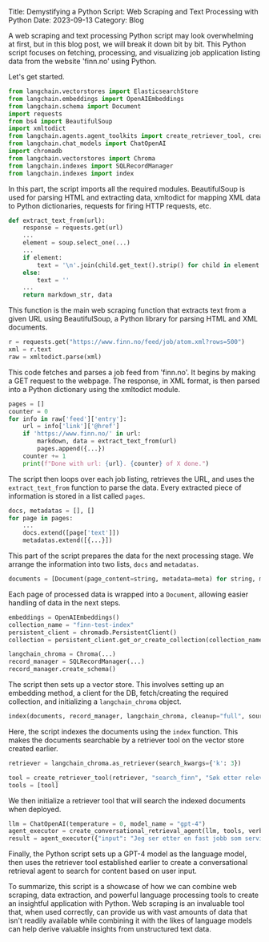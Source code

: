 Title: Demystifying a Python Script: Web Scraping and Text Processing with Python
Date: 2023-09-13
Category: Blog

A web scraping and text processing Python script may look overwhelming at first, but in this blog post, we will break it down bit by bit. This Python script focuses on fetching, processing, and visualizing job application listing data from the website 'finn.no' using Python.

Let's get started.

```python
from langchain.vectorstores import ElasticsearchStore
from langchain.embeddings import OpenAIEmbeddings
from langchain.schema import Document
import requests
from bs4 import BeautifulSoup
import xmltodict
from langchain.agents.agent_toolkits import create_retriever_tool, create_conversational_retrieval_agent
from langchain.chat_models import ChatOpenAI
import chromadb
from langchain.vectorstores import Chroma
from langchain.indexes import SQLRecordManager
from langchain.indexes import index
```
In this part, the script imports all the required modules. BeautifulSoup is used for parsing HTML and extracting data, xmltodict for mapping XML data to Python dictionaries, requests for firing HTTP requests, etc.

```python
def extract_text_from(url):
    response = requests.get(url)
    ...
    element = soup.select_one(...)
    ...
    if element:
        text = '\n'.join(child.get_text().strip() for child in element.children if child.name)
    else:
        text = ''
    ...
    return markdown_str, data
```
This function is the main web scraping function that extracts text from a given URL using BeautifulSoup, a Python library for parsing HTML and XML documents.

```python
r = requests.get("https://www.finn.no/feed/job/atom.xml?rows=500")
xml = r.text
raw = xmltodict.parse(xml)
```
This code fetches and parses a job feed from 'finn.no'. It begins by making a GET request to the webpage. The response, in XML format, is then parsed into a Python dictionary using the xmltodict module.

```python
pages = []
counter = 0
for info in raw['feed']['entry']:
    url = info['link']['@href']
    if 'https://www.finn.no/' in url:
        markdown, data = extract_text_from(url)
        pages.append({...})
    counter += 1
    print(f"Done with url: {url}. {counter} of X done.")
```
The script then loops over each job listing, retrieves the URL, and uses the `extract_text_from` function to parse the data. Every extracted piece of information is stored in a list called `pages`.

```python
docs, metadatas = [], []
for page in pages:
    ...
    docs.extend([page['text']])
    metadatas.extend([{...}])
```
This part of the script prepares the data for the next processing stage. We arrange the information into two lists, `docs` and `metadatas`.

```python
documents = [Document(page_content=string, metadata=meta) for string, meta in zip(docs, metadatas)]
```
Each page of processed data is wrapped into a `Document`, allowing easier handling of data in the next steps.

```python
embeddings = OpenAIEmbeddings()
collection_name = "finn-test-index"
persistent_client = chromadb.PersistentClient()
collection = persistent_client.get_or_create_collection(collection_name)

langchain_chroma = Chroma(...)
record_manager = SQLRecordManager(...)
record_manager.create_schema()
```
The script then sets up a vector store. This involves setting up an embedding method, a client for the DB, fetch/creating the required collection, and initializing a `langchain_chroma` object.

```python
index(documents, record_manager, langchain_chroma, cleanup="full", source_id_key="source")
```
Here, the script indexes the documents using the `index` function. This makes the documents searchable by a retriever tool on the vector store created earlier.

```python
retriever = langchain_chroma.as_retriever(search_kwargs={'k': 3})

tool = create_retriever_tool(retriever, "search_finn", "Søk etter relevante stillinger på finn.no.")
tools = [tool]
```
We then initialize a retriever tool that will search the indexed documents when deployed.

```python
llm = ChatOpenAI(temperature = 0, model_name = "gpt-4")
agent_executor = create_conversational_retrieval_agent(llm, tools, verbose=True)
result = agent_executor({"input": "Jeg ser etter en fast jobb som servitør."})
```
Finally, the Python script sets up a GPT-4 model as the language model, then uses the retriever tool established earlier to create a conversational retrieval agent to search for content based on user input. 

To summarize, this script is a showcase of how we can combine web scraping, data extraction, and powerful language processing tools to create an insightful application with Python. Web scraping is an invaluable tool that, when used correctly, can provide us with vast amounts of data that isn't readily available while combining it with the likes of language models can help derive valuable insights from unstructured text data.
